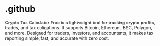 # .github
Crypto Tax Calculator Free is a lightweight tool for tracking crypto profits, trades, and tax obligations. It supports Bitcoin, Ethereum, BSC, Polygon, and more. Designed for traders, investors, and accountants, it makes tax reporting simple, fast, and accurate with zero cost.
